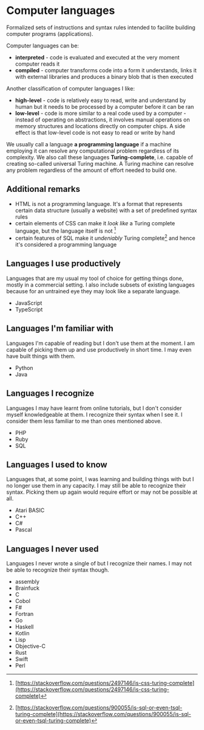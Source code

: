 # Computer languages

Formalized sets of instructions and syntax rules intended to facilite building computer programs (applications).

Computer languages can be:

- **interpreted** - code is evaluated and executed at the very moment computer reads it
- **compiled** - computer transforms code into a form it understands, links it with external libraries and produces a binary blob that is then executed

Another classification of computer languages I like:

- **high-level** - code is relatively easy to read, write and understand by human but it needs to be processed by a computer before it can be ran
- **low-level** - code is more similar to a real code used by a computer - instead of operating on abstractions, it involves manual operations on memory structures and locations directly on computer chips. A side effect is that low-level code is not easy to read or write by hand

We usually call a language **a programming language** if a machine employing it can resolve any computational problem regardless of its complexity. We also call these languages **Turing-complete**, i.e. capable of creating so-called universal Turing machine. A Turing machine can resolve any problem regardless of the amount of effort needed to build one.

## Additional remarks

- HTML is not a programming language. It's a format that represents certain data structure (usually a website) with a set of predefined syntax rules
- certain elements of CSS can make it _look like_ a Turing complete language, but the language itself is not [^1]
- certain features of SQL make it _undeniably_ Turing complete[^2] and hence it's considered a programming language

## Languages I use productively

Languages that are my usual my tool of choice for getting things done, mostly in a commercial setting. I also include subsets of existing languages because for an untrained eye they may look like a separate language.

- JavaScript
- TypeScript

## Languages I'm familiar with

Languages I'm capable of reading but I don't use them at the moment. I am capable of picking them up and use productively in short time. I may even have built things with them.

- Python
- Java

## Languages I recognize

Languages I may have learnt from online tutorials, but I don't consider myself knowledgeable at them. I recognize their syntax when I see it. I consider them less familiar to me than ones mentioned above.

- PHP
- Ruby
- SQL

## Languages I used to know

Languages that, at some point, I was learning and building things with but I no longer use them in any capacity. I may still be able to recognize their syntax. Picking them up again would require effort or may not be possible at all.

- Atari BASIC
- C++
- C#
- Pascal

## Languages I never used

Languages I never wrote a single of but I recognize their names. I may not be able to recognize their syntax though.

- assembly
- Brainfuck
- C
- Cobol
- F#
- Fortran
- Go
- Haskell
- Kotlin
- Lisp
- Objective-C
- Rust
- Swift
- Perl

[^1]: [https://stackoverflow.com/questions/2497146/is-css-turing-complete](https://stackoverflow.com/questions/2497146/is-css-turing-complete)
[^2]: [https://stackoverflow.com/questions/900055/is-sql-or-even-tsql-turing-complete](https://stackoverflow.com/questions/900055/is-sql-or-even-tsql-turing-complete)
